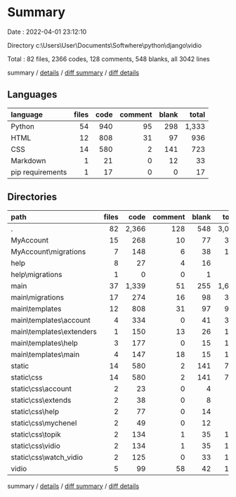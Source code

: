 # Summary

Date : 2022-04-01 23:12:10

Directory c:\Users\User\Documents\Softwhere\python\django\vidio

Total : 82 files,  2366 codes, 128 comments, 548 blanks, all 3042 lines

summary / [details](details.md) / [diff summary](diff.md) / [diff details](diff-details.md)

## Languages
| language | files | code | comment | blank | total |
| :--- | ---: | ---: | ---: | ---: | ---: |
| Python | 54 | 940 | 95 | 298 | 1,333 |
| HTML | 12 | 808 | 31 | 97 | 936 |
| CSS | 14 | 580 | 2 | 141 | 723 |
| Markdown | 1 | 21 | 0 | 12 | 33 |
| pip requirements | 1 | 17 | 0 | 0 | 17 |

## Directories
| path | files | code | comment | blank | total |
| :--- | ---: | ---: | ---: | ---: | ---: |
| . | 82 | 2,366 | 128 | 548 | 3,042 |
| MyAccount | 15 | 268 | 10 | 77 | 355 |
| MyAccount\migrations | 7 | 148 | 6 | 38 | 192 |
| help | 8 | 27 | 4 | 16 | 47 |
| help\migrations | 1 | 0 | 0 | 1 | 1 |
| main | 37 | 1,339 | 51 | 255 | 1,645 |
| main\migrations | 17 | 274 | 16 | 98 | 388 |
| main\templates | 12 | 808 | 31 | 97 | 936 |
| main\templates\account | 4 | 334 | 0 | 41 | 375 |
| main\templates\extenders | 1 | 150 | 13 | 26 | 189 |
| main\templates\help | 3 | 177 | 0 | 15 | 192 |
| main\templates\main | 4 | 147 | 18 | 15 | 180 |
| static | 14 | 580 | 2 | 141 | 723 |
| static\css | 14 | 580 | 2 | 141 | 723 |
| static\css\account | 2 | 23 | 0 | 4 | 27 |
| static\css\extends | 2 | 38 | 0 | 8 | 46 |
| static\css\help | 2 | 77 | 0 | 14 | 91 |
| static\css\mychenel | 2 | 49 | 0 | 12 | 61 |
| static\css\topik | 2 | 134 | 1 | 35 | 170 |
| static\css\vidio | 2 | 134 | 1 | 35 | 170 |
| static\css\watch_vidio | 2 | 125 | 0 | 33 | 158 |
| vidio | 5 | 99 | 58 | 42 | 199 |

summary / [details](details.md) / [diff summary](diff.md) / [diff details](diff-details.md)